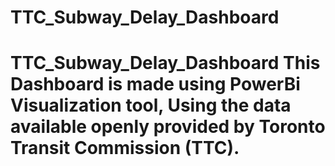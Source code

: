 # TTC_Subway_Delay_Dashboard
# TTC_Subway_Delay_Dashboard This Dashboard is made using PowerBi Visualization tool, Using the data available openly provided by Toronto Transit Commission (TTC).

